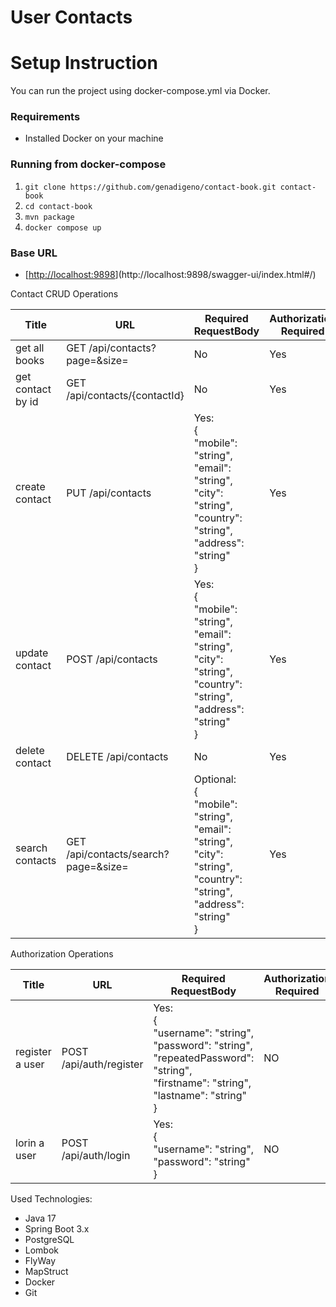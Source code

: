 # User Contacts

# Setup Instruction
You can run the project using docker-compose.yml via Docker.

### Requirements
* Installed Docker on your machine

### Running from docker-compose
1. `git clone https://github.com/genadigeno/contact-book.git contact-book`
2. `cd contact-book`
3. `mvn package`
4. `docker compose up`

### Base URL
- [[http://localhost:9898](http://localhost:9898/swagger-ui/index.html#/)](http://localhost:9898/swagger-ui/index.html#/)

Contact CRUD Operations

| Title             | URL                                            | Required RequestBody                                                                                                                         | Authorization Required |
|-------------------|------------------------------------------------|----------------------------------------------------------------------------------------------------------------------------------------------|------------------------|
| get all books     | GET /api/contacts?page=<int>&size=<int>        | No                                                                                                                                           | Yes                    |
| get contact by id | GET /api/contacts/{contactId}                  | No                                                                                                                                           | Yes                    |
| create contact    | PUT /api/contacts                              | Yes:<br/>{<br/>"mobile": "string",<br/>"email": "string",<br/>"city": "string",<br/>"country": "string",<br/>"address": "string"<br/>}       | Yes                    | 
| update contact    | POST /api/contacts                             | Yes:<br/>{<br/>"mobile": "string",<br/>"email": "string",<br/>"city": "string",<br/>"country": "string",<br/>"address": "string"<br/>}       | Yes                    |
| delete contact    | DELETE /api/contacts                           | No                                                                                                                                           | Yes                    | 
| search contacts   | GET /api/contacts/search?page=<int>&size=<int> | Optional: <br/>{<br/>"mobile": "string",<br/>"email": "string",<br/>"city": "string",<br/>"country": "string",<br/>"address": "string"<br/>} | Yes                    |

Authorization Operations

| Title           | URL                     | Required RequestBody                                                                                                                                       | Authorization Required |
|-----------------|-------------------------|------------------------------------------------------------------------------------------------------------------------------------------------------------|------------------------|
| register a user | POST /api/auth/register | Yes:<br/>{<br/>"username": "string",<br/>"password": "string",<br/>"repeatedPassword": "string",<br/>"firstname": "string",<br/>"lastname": "string"<br/>} | NO                     |
| lorin a user    | POST /api/auth/login    | Yes:<br/>{<br/>"username": "string",<br/>"password": "string"<br/>}                                                                                        | NO                     |

Used Technologies:
* Java 17
* Spring Boot 3.x
* PostgreSQL
* Lombok
* FlyWay
* MapStruct
* Docker
* Git
